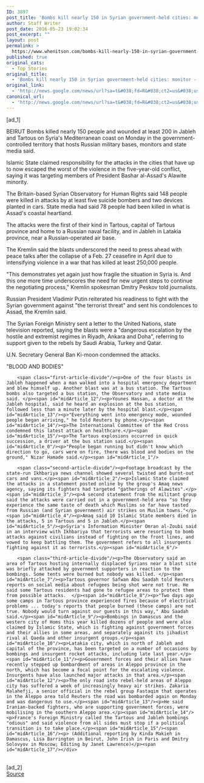 ```yaml
---
ID: 3897
post_title: 'Bombs kill nearly 150 in Syrian government-held cities: monitor &#8211; Reuters'
author: Staff Writer
post_date: 2016-05-23 19:02:34
post_excerpt: ""
layout: post
permalink: >
  https://www.whenitson.com/bombs-kill-nearly-150-in-syrian-government-held-cities-monitor-reuters/
published: true
original_cats:
  - Top Stories
original_title:
  - 'Bombs kill nearly 150 in Syrian government-held cities: monitor - Reuters'
original_link:
  - 'http://news.google.com/news/url?sa=t&#038;fd=R&#038;ct2=us&#038;usg=AFQjCNHkd_EfobAoeDQflt-wAs6wb9vIqg&#038;clid=c3a7d30bb8a4878e06b80cf16b898331&#038;cid=52779116033824&#038;ei=yVNDV9mpLouFwQHRqoywDA&#038;url=http://in.reuters.com/article/us-mideast-crisis-syria-latakia-idINKCN0YE0PB'
canonical_url:
  - 'http://news.google.com/news/url?sa=t&#038;fd=R&#038;ct2=us&#038;usg=AFQjCNHkd_EfobAoeDQflt-wAs6wb9vIqg&#038;clid=c3a7d30bb8a4878e06b80cf16b898331&#038;cid=52779116033824&#038;ei=yVNDV9mpLouFwQHRqoywDA&#038;url=http://in.reuters.com/article/us-mideast-crisis-syria-latakia-idINKCN0YE0PB'
---
```

 [ad_1]
<br><div id="articleText">
<span id="midArticle_start"/>

<span id="midArticle_0"/><span class="focusParagraph" readability="5"><p><span class="articleLocation">BEIRUT</span> Bombs killed nearly 150 people and wounded at least 200 in Jableh and Tartous on Syria's Mediterranean coast on Monday in the government-controlled territory that hosts Russian military bases, monitors and state media said.</p></span><span id="midArticle_1"/><p>Islamic State claimed responsibility for the attacks in the cities that have up to now escaped the worst of the violence in the five-year-old conflict, saying it was targeting members of President Bashar al-Assad's Alawite minority.</p><span id="midArticle_2"/><p>The Britain-based Syrian Observatory for Human Rights said 148 people were killed in attacks by at least five suicide bombers and two devices planted in cars. State media had said 78 people had been killed in what is Assad's coastal heartland.</p><span id="midArticle_3"/><p>The attacks were the first of their kind in Tartous, capital of Tartous province and home to a Russian naval facility, and in Jableh in Latakia province, near a Russian-operated air base. </p><span id="midArticle_4"/><p>The Kremlin said the blasts underscored the need to press ahead with peace talks after the collapse of a Feb. 27 ceasefire in April due to intensifying violence in a war that has killed at least 250,000 people. </p><span id="midArticle_5"/><p>"This demonstrates yet again just how fragile the situation in Syria is. And this one more time underscores the need for new urgent steps to continue the negotiating process," Kremlin spokesman Dmitry Peskov told journalists.</p><span id="midArticle_6"/><p>Russian President Vladimir Putin reiterated his readiness to fight with the Syrian government against "the terrorist threat" and sent his condolences to Assad, the Kremlin said.</p><span id="midArticle_7"/><p>The Syrian Foreign Ministry sent a letter to the United Nations, state television reported, saying the blasts were a "dangerous escalation by the hostile and extremist regimes in Riyadh, Ankara and Doha", referring to support given to the rebels by Saudi Arabia, Turkey and Qatar. </p><span id="midArticle_8"/><p>U.N. Secretary General Ban Ki-moon condemned the attacks.</p><span id="midArticle_9"/><span id="midArticle_10"/><p>"BLOOD AND BODIES" </p><span id="midArticle_11"/>
        
        <span class="first-article-divide"/><p>One of the four blasts in Jableh happened when a man walked into a hospital emergency department and blew himself up. Another blast was at a bus station. The Tartous bombs also targeted a bus station, the Observatory and state media said. </p><span id="midArticle_12"/><p>Younes Hassan, a doctor at the Jableh hospital, said he heard an explosion at the bus station, followed less than a minute later by the hospital blast.</p><span id="midArticle_13"/><p>"Everything went into emergency mode, wounded people began arriving," he told Reuters by phone.</p><span id="midArticle_14"/><p>The International Committee of the Red Cross condemned this latest attack on healthcare.</p><span id="midArticle_15"/><p>The Tartous explosions occurred in quick succession, a driver at the bus station said.</p><span id="midArticle_0"/><p>"People began running but didn't know which direction to go, cars were on fire, there was blood and bodies on the ground," Nizar Hamade said.</p><span id="midArticle_1"/>
        
        <span class="second-article-divide"/><p>Footage broadcast by the state-run Ikhbariya news channel showed several twisted and burnt-out cars and vans.</p><span id="midArticle_2"/><p>Islamic State claimed the attacks in a statement posted online by the group's Amaq news agency, saying its fighters had targeted "gatherings of Alawites".</p><span id="midArticle_3"/><p>A second statement from the militant group said the attacks were carried out in a government-held area "so they experience the same taste of death which Muslims so far have tasted from Russian (and Syrian government) air strikes on Muslim towns."</p><span id="midArticle_4"/><p>Amaq said 10 Islamic State members died in the attacks, 5 in Tartous and 5 in Jableh.</p><span id="midArticle_5"/><p>Syria's Information Minister Omran al-Zoubi said in an interview with Ikhbariya that terrorists were resorting to bomb attacks against civilians instead of fighting on the front lines, and vowed to keep battling them. The government refers to all insurgents fighting against it as terrorists.</p><span id="midArticle_6"/>
        
        <span class="third-article-divide"/><p>The Observatory said an area of Tartous hosting internally displaced Syrians near a blast site was briefly attacked by government supporters in reaction to the bombings. Some tents were burned but nobody was killed. </p><span id="midArticle_7"/><p>Tartous governor Safwan Abu Saadah told Reuters reports on social media about refugees being shot were not true. He said some Tartous residents had gone to refugee areas to protect them from possible attacks.  </p><span id="midArticle_8"/><p>"Two days ago some camps in Tartous province experienced fires because of electrical problems ... today's reports that people burned (these camps) are not true. Nobody would turn against our guests in this way," Abu Saadah said.</p><span id="midArticle_9"/><p>Bombings in Damascus and the western city of Homs this year killed dozens of people and were also claimed by Islamic State, which is fighting against government forces and their allies in some areas, and separately against its jihadist rival al Qaeda and other insurgent groups.</p><span id="midArticle_10"/><p>Latakia city, which is north of Jableh and capital of the province, has been targeted on a number of occasions by bombings and insurgent rocket attacks, including late last year.</p><span id="midArticle_11"/><p>Government forces and their allies have recently stepped up bombardment of areas in Aleppo province in the north, which has become a focal point for the escalating violence. Insurgents have also launched major attacks in that area.</p><span id="midArticle_12"/><p>The only road into rebel-held areas of Aleppo city has suffered a week of increasingly heavy air strikes. Zakaria Malahefji, a senior official in the rebel group Fastaqim that operates in the Aleppo area told Reuters the road was bombarded again on Monday and was dangerous to use.</p><span id="midArticle_13"/><p>He said Iranian-backed fighters, who are supporting government forces, were mobilising in the southern Aleppo area.</p><span id="midArticle_14"/><p>France's Foreign Ministry called the Tartous and Jableh bombings "odious" and said violence from all sides must stop if a political transition is to take place.</p><span id="midArticle_15"/><span id="midArticle_16"/><p> (Additional reporting by Kinda Makieh in Damascus, Lisa Barrington in Beirut, John Irish in Paris and Dmitry Solovyov in Moscow; Editing by Janet Lawrence)</p><span id="midArticle_17"/></div>
<br>[ad_2]
<br><a href="http://news.google.com/news/url?sa=t&#038;fd=R&#038;ct2=us&#038;usg=AFQjCNHkd_EfobAoeDQflt-wAs6wb9vIqg&#038;clid=c3a7d30bb8a4878e06b80cf16b898331&#038;cid=52779116033824&#038;ei=yVNDV9mpLouFwQHRqoywDA&#038;url=http://in.reuters.com/article/us-mideast-crisis-syria-latakia-idINKCN0YE0PB">Source </a>
